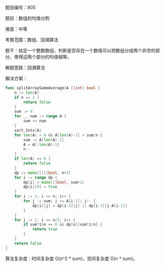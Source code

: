 题目编号：805

题目：数组的均值分割

难度：中等

考察范围：数组、回溯算法

题干：给定一个整数数组，判断是否存在一个数值可以把数组分成两个非空的部分，使得这两个部分的均值相等。

解题思路：回溯算法

解决方案：

```go
func splitArraySameAverage(A []int) bool {
    n := len(A)
    if n == 1 {
        return false
    }
    sum := 0
    for _, num := range A {
        sum += num
    }
    sort.Ints(A)
    for len(A) > 0 && A[len(A)-1] > sum/n {
        sum -= A[len(A)-1]
        A = A[:len(A)-1]
        n--
    }
    if len(A) == 0 {
        return false
    }
    dp := make([][]bool, n+1)
    for i := range dp {
        dp[i] = make([]bool, sum+1)
        dp[i][0] = true
    }
    for i := 1; i <= n; i++ {
        for j := sum; j >= A[i-1]; j-- {
            dp[i][j] = dp[i-1][j] || dp[i-1][j-A[i-1]]
        }
    }
    for i := 1; i <= n/2; i++ {
        if sum*i%n == 0 && dp[n][sum*i/n] {
            return true
        }
    }
    return false
}
```

算法复杂度：时间复杂度 O(n^2 * sum)，空间复杂度 O(n * sum)。